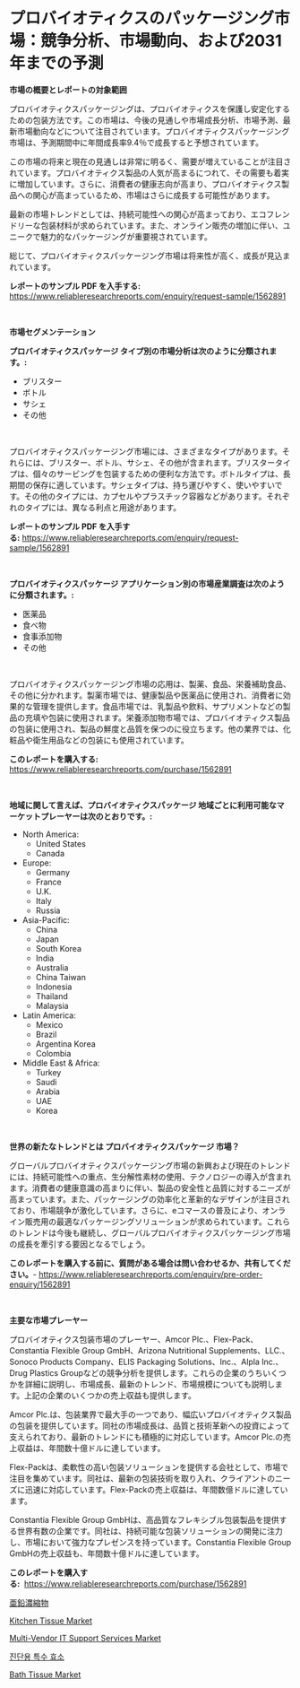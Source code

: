 <p><h1>プロバイオティクスのパッケージング市場：競争分析、市場動向、および2031年までの予測</h1></p><p><strong>市場の概要とレポートの対象範囲</strong></p>
<p><p>プロバイオティクスパッケージングは、プロバイオティクスを保護し安定化するための包装方法です。この市場は、今後の見通しや市場成長分析、市場予測、最新市場動向などについて注目されています。プロバイオティクスパッケージング市場は、予測期間中に年間成長率9.4％で成長すると予想されています。</p><p>この市場の将来と現在の見通しは非常に明るく、需要が増えていることが注目されています。プロバイオティクス製品の人気が高まるにつれて、その需要も着実に増加しています。さらに、消費者の健康志向が高まり、プロバイオティクス製品への関心が高まっているため、市場はさらに成長する可能性があります。</p><p>最新の市場トレンドとしては、持続可能性への関心が高まっており、エコフレンドリーな包装材料が求められています。また、オンライン販売の増加に伴い、ユニークで魅力的なパッケージングが重要視されています。</p><p>総じて、プロバイオティクスパッケージング市場は将来性が高く、成長が見込まれています。</p></p>
<p><strong>レポートのサンプル PDF を入手する:</strong> <a href="https://www.reliableresearchreports.com/enquiry/request-sample/1562891">https://www.reliableresearchreports.com/enquiry/request-sample/1562891</a></p>
<p>&nbsp;</p>
<p><strong>市場セグメンテーション</strong></p>
<p><strong>プロバイオティクスパッケージ タイプ別の市場分析は次のように分類されます。:</strong></p>
<p><ul><li>ブリスター</li><li>ボトル</li><li>サシェ</li><li>その他</li></ul></p>
<p>&nbsp;</p>
<p><p>プロバイオティクスパッケージング市場には、さまざまなタイプがあります。それらには、ブリスター、ボトル、サシェ、その他が含まれます。ブリスタータイプは、個々のサービングを包装するための便利な方法です。ボトルタイプは、長期間の保存に適しています。サシェタイプは、持ち運びやすく、使いやすいです。その他のタイプには、カプセルやプラスチック容器などがあります。それぞれのタイプには、異なる利点と用途があります。</p></p>
<p><strong>レポートのサンプル PDF を入手する:</strong>&nbsp;<a href="https://www.reliableresearchreports.com/enquiry/request-sample/1562891">https://www.reliableresearchreports.com/enquiry/request-sample/1562891</a></p>
<p>&nbsp;</p>
<p><strong> プロバイオティクスパッケージ アプリケーション別の市場産業調査は次のように分類されます。:</strong></p>
<p><ul><li>医薬品</li><li>食べ物</li><li>食事添加物</li><li>その他</li></ul></p>
<p>&nbsp;</p>
<p><p>プロバイオティクスパッケージング市場の応用は、製薬、食品、栄養補助食品、その他に分かれます。製薬市場では、健康製品や医薬品に使用され、消費者に効果的な管理を提供します。食品市場では、乳製品や飲料、サプリメントなどの製品の充填や包装に使用されます。栄養添加物市場では、プロバイオティクス製品の包装に使用され、製品の鮮度と品質を保つのに役立ちます。他の業界では、化粧品や衛生用品などの包装にも使用されています。</p></p>
<p><strong>このレポートを購入する:</strong>&nbsp; <a href="https://www.reliableresearchreports.com/purchase/1562891">https://www.reliableresearchreports.com/purchase/1562891</a></p>
<p>&nbsp;</p>
<p><strong>地域に関して言えば、プロバイオティクスパッケージ 地域ごとに利用可能なマーケットプレーヤーは次のとおりです。:</strong></p>
<p><ul>
    <li>
        North America:
        <ul>
            <li>United States</li>
            <li>Canada</li>
        </ul>
    </li>
    <li>
        Europe:
        <ul>
            <li>Germany</li>
            <li>France</li>
            <li>U.K.</li>
            <li>Italy</li>
            <li>Russia</li>
        </ul>
    </li>
    <li>
        Asia-Pacific:
        <ul>
            <li>China</li>
            <li>Japan</li>
            <li>South Korea</li>
            <li>India</li>
            <li>Australia</li>
            <li>China Taiwan</li>
            <li>Indonesia</li>
            <li>Thailand</li>
            <li>Malaysia</li>
        </ul>
    </li>
    <li>
        Latin America:
        <ul>
            <li>Mexico</li>
            <li>Brazil</li>
            <li>Argentina Korea</li>
            <li>Colombia</li>
        </ul>
    </li>
    <li>
        Middle East & Africa:
        <ul>
            <li>Turkey</li>
            <li>Saudi</li>
            <li>Arabia</li>
            <li>UAE</li>
            <li>Korea</li>
        </ul>
    </li>
    </ul></p>
<p>&nbsp;</p>
<p><strong>世界の新たなトレンドとは プロバイオティクスパッケージ 市場？</strong></p>
<p><p>グローバルプロバイオティクスパッケージング市場の新興および現在のトレンドには、持続可能性への重点、生分解性素材の使用、テクノロジーの導入が含まれます。消費者の健康意識の高まりに伴い、製品の安全性と品質に対するニーズが高まっています。また、パッケージングの効率化と革新的なデザインが注目されており、市場競争が激化しています。さらに、eコマースの普及により、オンライン販売用の最適なパッケージングソリューションが求められています。これらのトレンドは今後も継続し、グローバルプロバイオティクスパッケージング市場の成長を牽引する要因となるでしょう。</p></p>
<p><strong>このレポートを購入する前に、質問がある場合は問い合わせるか、共有してください。</strong>- <a href="https://www.reliableresearchreports.com/enquiry/pre-order-enquiry/1562891">https://www.reliableresearchreports.com/enquiry/pre-order-enquiry/1562891</a></p>
<p>&nbsp;</p>
<p><strong>主要な市場プレーヤー</strong></p>
<p><p>プロバイオティクス包装市場のプレーヤー、Amcor Plc.、Flex-Pack、Constantia Flexible Group GmbH、Arizona Nutritional Supplements、LLC.、Sonoco Products Company、ELIS Packaging Solutions、Inc.、Alpla Inc.、Drug Plastics Groupなどの競争分析を提供します。これらの企業のうちいくつかを詳細に説明し、市場成長、最新のトレンド、市場規模についても説明します。上記の企業のいくつかの売上収益も提供します。</p><p>Amcor Plc.は、包装業界で最大手の一つであり、幅広いプロバイオティクス製品の包装を提供しています。同社の市場成長は、品質と技術革新への投資によって支えられており、最新のトレンドにも積極的に対応しています。Amcor Plc.の売上収益は、年間数十億ドルに達しています。</p><p>Flex-Packは、柔軟性の高い包装ソリューションを提供する会社として、市場で注目を集めています。同社は、最新の包装技術を取り入れ、クライアントのニーズに迅速に対応しています。Flex-Packの売上収益は、年間数億ドルに達しています。</p><p>Constantia Flexible Group GmbHは、高品質なフレキシブル包装製品を提供する世界有数の企業です。同社は、持続可能な包装ソリューションの開発に注力し、市場において強力なプレゼンスを持っています。Constantia Flexible Group GmbHの売上収益も、年間数十億ドルに達しています。</p></p>
<p><strong>このレポートを購入する:</strong>&nbsp;&nbsp;<a href="https://www.reliableresearchreports.com/purchase/1562891">https://www.reliableresearchreports.com/purchase/1562891</a></p>
<p><p><a href="https://medium.com/@lillianamurazik2023/%E4%BA%9C%E9%89%9B%E6%BF%83%E7%B8%AE%E5%B8%82%E5%A0%B4-2031%E5%B9%B4%E3%81%BE%E3%81%A7%E3%81%AE%E6%88%90%E5%8A%9F%E3%82%92%E5%8F%8E%E3%82%81%E3%82%8B%E3%83%93%E3%82%B8%E3%83%8D%E3%82%B9%E6%88%A6%E7%95%A5%E3%81%AE%E9%8D%B5-117fdd94d865">亜鉛濃縮物</a></p><p><a href="https://github.com/lylyparadise/Market-Research-Report-List-2/blob/main/kitchen-tissue-market.md">Kitchen Tissue Market</a></p><p><a href="https://issuu.com/reportprime-2/docs/multi-vendor-it-support-services-market-size-2030.">Multi-Vendor IT Support Services Market</a></p><p><a href="https://github.com/idcefvhkdut6/Market-Research-Report-List-1/blob/main/25299354609.md">진단용 특수 효소</a></p><p><a href="https://github.com/GroverBarry/Market-Research-Report-List-4/blob/main/bath-tissue-market.md">Bath Tissue Market</a></p></p>